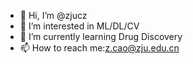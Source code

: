 - 👋 Hi, I’m @zjucz
- 👀 I’m interested in ML/DL/CV
- 🌱 I’m currently learning Drug Discovery
- 📫 How to reach me:z.cao@zju.edu.cn

<!---
zjucz/zjucz is a ✨ special ✨ repository because its `README.md` (this file) appears on your GitHub profile.
You can click the Preview link to take a look at your changes.
--->
